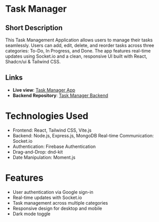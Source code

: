 # Task Manager

## Short Description

This Task Management Application allows users to manage their tasks seamlessly. Users can add, edit, delete, and reorder tasks across three categories: To-Do, In Progress, and Done. The app features real-time updates using Socket.io and a clean, responsive UI built with React, Shadcn/ui & Tailwind CSS.

## Links

- **Live view**: [Task Manager App](https://task-manager-by-mahfuz.web.app/)
- **Backend Repository**: [Task Manager Backend](https://github.com/mahfuzHasan2003/Task-Manager-backend)

# Technologies Used

- Frontend: React, Tailwind CSS, Vite.js
- Backend: Node.js, Express.js, MongoDB
  Real-time Communication: Socket.io
- Authentication: Firebase Authentication
- Drag-and-Drop: dnd-kit
- Date Manipulation: Moment.js

# Features

- User authentication via Google sign-in
- Real-time updates with Socket.io
- Task management across multiple categories
- Responsive design for desktop and mobile
- Dark mode toggle
